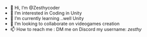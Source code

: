 - 👋 Hi, I’m @Zesthycoder
- 👀 I’m interested in Coding in Unity
- 🌱 I’m currently learning ..well Unity
- 💞️ I’m looking to collaborate on videogames creation
- 📫 How to reach me : DM me on Discord my username: _zesthy_

<!---
Zesthycoder/Zesthycoder is a ✨ special ✨ repository because its `README.md` (this file) appears on your GitHub profile.
You can click the Preview link to take a look at your changes.
--->
